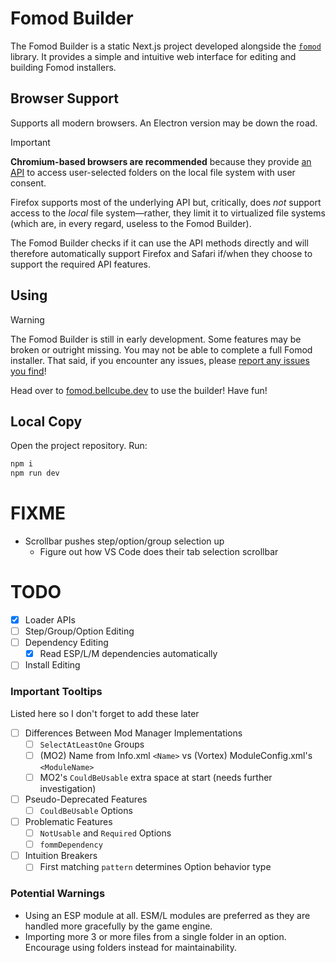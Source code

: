 # Fomod Builder

The Fomod Builder is a static Next.js project developed alongside the [`fomod`](https://npmjs.com/package/fomod) library. It provides a simple and intuitive web interface for editing and building Fomod installers.

## Browser Support

Supports all modern browsers. An Electron version may be down the road.

> [!IMPORTANT]
> **Chromium-based browsers are recommended** because they provide [an API](https://developer.mozilla.org/en-US/docs/Web/API/File_System_API) to access user-selected folders on the local file system with user consent.
>
> Firefox supports most of the underlying API but, critically, does *not* support access to the *local* file system—rather, they limit it to virtualized file systems (which are, in every regard, useless to the Fomod Builder).
>
> The Fomod Builder checks if it can use the API methods directly and will therefore automatically support Firefox and Safari if/when they choose to support the required API features.

## Using

> [!WARNING]
> The Fomod Builder is still in early development. Some features may be broken or outright missing. You may not be able to complete a full Fomod installer. That said, if you encounter any issues, please [report any issues you find](https://github.com/bellcubeDev/fomod-builder/issues/new/)!

Head over to [fomod.bellcube.dev](https://fomod.bellcube.dev) to use the builder! Have fun!

## Local Copy

Open the project repository. Run:
```bash
npm i
npm run dev
```

# FIXME

* Scrollbar pushes step/option/group selection up
  * Figure out how VS Code does their tab selection scrollbar

# TODO

* [X] Loader APIs
* [ ] Step/Group/Option Editing
* [ ] Dependency Editing
  * [X] Read ESP/L/M dependencies automatically
* [ ] Install Editing

### Important Tooltips

Listed here so I don't forget to add these later

* [ ] Differences Between Mod Manager Implementations
  * [ ] `SelectAtLeastOne` Groups
  * [ ] (MO2) Name from Info.xml `<Name>` vs (Vortex) ModuleConfig.xml's `<ModuleName>`
  * [ ] MO2's `CouldBeUsable` extra space at start (needs further investigation)
* [ ] Pseudo-Deprecated Features
  * [ ] `CouldBeUsable` Options
* [ ] Problematic Features
  * [ ] `NotUsable` and `Required` Options
  * [ ] `fommDependency`
* [ ] Intuition Breakers
  * [ ] First matching `pattern` determines Option behavior type

### Potential Warnings
* Using an ESP module at all. ESM/L modules are preferred as they are handled more gracefully by the game engine.
* Importing more 3 or more files from a single folder in an option. Encourage using folders instead for maintainability.
